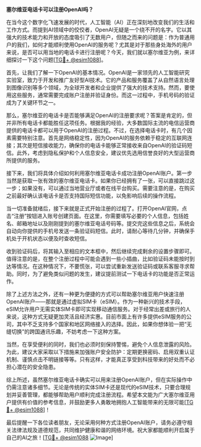 **塞尔维亚电话卡可以注册OpenAI吗？**

在当今这个数字化飞速发展的时代，人工智能（AI）正在深刻地改变我们的生活和工作方式。而提到AI领域中的佼佼者，OpenAI无疑是一个绕不开的名字。它以其强大的技术能力和开放的态度吸引了无数用户，但随之而来的问题是：作为普通用户的我们，如何才能顺利使用OpenAI的服务呢？尤其是对于那些身处海外的用户来说，是否可以用当地的电话卡进行注册呢？今天，我们就以塞尔维亚为例，来详细探讨一下这个问题[[TG💪+ @esim1088](https://t.me/s/esim1088)]。

首先，让我们了解一下OpenAI的基本情况。OpenAI是一家领先的人工智能研究实验室，致力于开发和推广友好型AI技术。它的产品和服务覆盖了从自然语言处理到图像识别等多个领域，为全球开发者和企业提供了强大的技术支持。然而，要使用这些服务，通常需要完成账户注册并验证身份。而这一过程中，手机号码的验证成为了关键环节之一。

那么，塞尔维亚的电话卡是否能够满足OpenAI的注册要求呢？答案是肯定的，但并非所有电话卡都能胜任这项任务。根据我的经验，大多数国际主流的电信运营商提供的电话卡都可以用于OpenAI的注册过程。不过，在选择电话卡时，有几个因素需要特别注意。首先是网络稳定性，因为OpenAI的服务依赖于稳定的互联网连接；其次是短信接收能力，确保你的电话卡能够正常接收来自OpenAI的验证码短信。此外，考虑到隐私保护和个人信息安全，建议优先选用信誉良好的大型运营商所提供的服务。

接下来，我们将具体介绍如何利用塞尔维亚电话卡成功注册OpenAI账户。第一步当然是获取一张有效的塞尔维亚电话卡。如果你已经拥有了一张，可以直接跳过这一步；如果没有，可以通过当地营业厅或者在线平台购买。需要注意的是，在购买之前最好确认该电话卡是否支持国际短信功能，以免影响后续的操作流程。

当一切准备就绪后，接下来就是正式开始注册的过程了。打开OpenAI官网，点击“注册”按钮进入账号创建页面。在这里，你需要填写必要的个人信息，包括姓名、邮箱地址以及刚刚提到的塞尔维亚电话号码等。提交完这些信息之后，系统会自动向你提供的手机号发送一条验证码短信。此时，请耐心等待几分钟，并确保手机处于开机状态以便及时查收短信。

收到验证码后，将其输入至相应的文本框中，然后继续完成剩余的设置步骤即可。值得注意的是，在整个注册过程中可能会遇到一些小插曲，比如验证码未能按时到达等情况。在这种情况下，不要慌张，可以尝试重新发送验证码或联系客服寻求帮助。同时，为了避免类似问题的发生，建议提前测试一下电话卡的功能是否正常运作。

除了上述方法之外，还有一种更为便捷的方式可以帮助塞尔维亚用户快速注册OpenAI账户——那就是通过虚拟SIM卡（eSIM）。作为一种新兴的技术手段，eSIM允许用户无需实体SIM卡即可实现移动通信服务。对于经常出差或旅行的人来说，这种方式无疑更加灵活且经济实惠。目前市面上有许多提供eSIM服务的公司，其中不乏支持多个国家和地区网络接入的选择。因此，如果你想体验一把“无缝切换”的跨国通讯乐趣，不妨考虑一下这种方案。

当然，在享受便利的同时，我们也必须时刻保持警惕，避免个人信息泄露的风险。为此，建议大家采取以下措施来加强账户安全防护：定期更换密码、启用双重认证机制、谨慎点击不明链接等等。只有这样，才能真正享受到科技带来的好处而不必担心潜在的安全隐患。

综上所述，虽然塞尔维亚电话卡确实可以用来注册OpenAI账户，但在实际操作中仍需注意诸多细节。无论是传统的实体SIM卡还是现代的eSIM技术，只要合理规划并妥善管理，都能够帮助用户顺利完成注册流程。希望本文能为广大塞尔维亚用户提供有价值的参考信息，并鼓励更多人勇敢地拥抱人工智能带来的无限可能[[TG💪+ @esim1088](https://t.me/s/esim1088)]！

最后提醒一下各位读者朋友，无论采用何种方式注册OpenAI账户，请务必遵守相关法律法规及道德规范，共同维护健康和谐的网络环境。祝大家都能顺利开启属于自己的AI之旅！[[TG💪+ @esim1088](https://t.me/s/esim1088) ![Image](https://i.postimg.cc/4NQfJmqS/Snipaste-2025-05-13-00-14-12.png)]